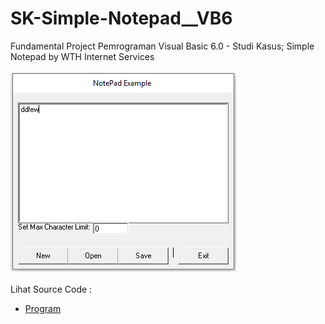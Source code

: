# SK-Simple-Notepad__VB6
Fundamental Project Pemrograman Visual Basic 6.0 - Studi Kasus; Simple Notepad by WTH Internet Services<br><br>
<img src="https://github.com/RizkyKhapidsyah/SK-Simple-Notepad__VB6/blob/main/result/001.PNG"><br><br>
Lihat Source Code : <br>
- <a href="https://github.com/RizkyKhapidsyah/SK-Simple-Notepad__VB6/blob/main/Form1.frm">Program</a>
